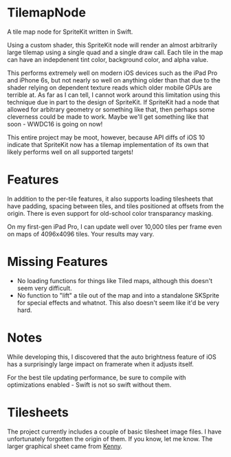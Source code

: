 # TilemapNode
A tile map node for SpriteKit written in Swift.

Using a custom shader, this SpriteKit node will render an almost arbitrarily large tilemap
using a single quad and a single draw call. Each tile in the map can have an indepdenent
tint color, background color, and alpha value.

This performs extremely well on modern iOS devices such as the iPad Pro and iPhone 6s, but
not nearly so well on anything older than that due to the shader relying on dependent texture
reads which older mobile GPUs are terrible at. As far as I can tell, I cannot work around this
limitation using this technique due in part to the design of SpriteKit. If SpriteKit had a node
that allowed for arbitrary geometry or something like that, then perhaps some cleverness could
be made to work. Maybe we'll get something like that soon - WWDC16 is going on now!

This entire project may be moot, however, because API diffs of iOS 10 indicate that SpriteKit
now has a tilemap implementation of its own that likely performs well on all supported targets!

# Features

In addition to the per-tile features, it also supports loading tilesheets that have padding,
spacing between tiles, and tiles positioned at offsets from the origin. There is even support
for old-school color transparancy masking.

On my first-gen iPad Pro, I can update well over 10,000 tiles per frame even on maps of
4096x4096 tiles. Your results may vary.

# Missing Features

* No loading functions for things like Tiled maps, although this doesn't seem very difficult.
* No function to "lift" a tile out of the map and into a standalone SKSprite for special effects and whatnot. This also doesn't seem like it'd be very hard.

# Notes

While developing this, I discovered that the auto brightness feature of iOS has a surprisingly
large impact on framerate when it adjusts itself.

For the best tile updating performance, be sure to compile with optimizations enabled - Swift
is not so swift without them.

# Tilesheets

The project currently includes a couple of basic tilesheet image files. I have unfortunately forgotten the origin of them. If you know, let me know.
The larger graphical sheet came from [Kenny](http://kenney.nl/assets/roguelike-rpg-pack).
